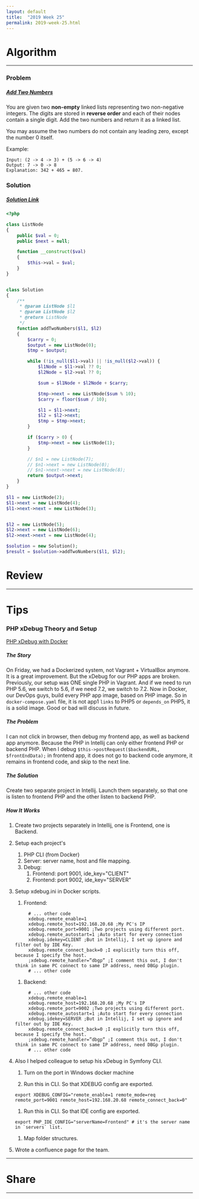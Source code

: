 ```yaml
---
layout: default
title:  "2019 Week 25"
permalink: 2019-week-25.html
---
```


# Algorithm

---

### Problem

##### [Add Two Numbers](https://leetcode.com/problems/add-two-numbers/)


You are given two **non-empty** linked lists representing two non-negative integers. The digits are stored in **reverse order** and each of their nodes contain a single digit. Add the two numbers and return it as a linked list.

You may assume the two numbers do not contain any leading zero, except the number 0 itself.

Example:
```
Input: (2 -> 4 -> 3) + (5 -> 6 -> 4)
Output: 7 -> 0 -> 8
Explanation: 342 + 465 = 807.
```

### Solution

##### [Solution Link](https://leetcode.com/submissions/detail/236313588/)

```PHP
<?php

class ListNode
{
    public $val = 0;
    public $next = null;

    function __construct($val)
    {
        $this->val = $val;
    }
}


class Solution
{
    /**
     * @param ListNode $l1
     * @param ListNode $l2
     * @return ListNode
     */
    function addTwoNumbers($l1, $l2)
    {
        $carry = 0;
        $output = new ListNode(0);
        $tmp = $output;

        while (!is_null($l1->val) || !is_null($l2->val)) {
            $l1Node = $l1->val ?? 0;
            $l2Node = $l2->val ?? 0;

            $sum = $l1Node + $l2Node + $carry;

            $tmp->next = new ListNode($sum % 10);
            $carry = floor($sum / 10);

            $l1 = $l1->next;
            $l2 = $l2->next;
            $tmp = $tmp->next;
        }

        if ($carry > 0) {
            $tmp->next = new ListNode(1);
        }

        // $n1 = new ListNode(7);
        // $n1->next = new ListNode(0);
        // $n1->next->next = new ListNode(8);
        return $output->next;
    }
}

$l1 = new ListNode(2);
$l1->next = new ListNode(4);
$l1->next->next = new ListNode(3);


$l2 = new ListNode(5);
$l2->next = new ListNode(6);
$l2->next->next = new ListNode(4);

$solution = new Solution();
$result = $solution->addTwoNumbers($l1, $l2);

```

# Review

---

# Tips

### PHP xDebug Theory and Setup

[PHP xDebug with Docker](https://www.huaweichen.com/2019/php-xdebug-with-docker/)

##### The Story
On Friday, we had a Dockerized system, not Vagrant + VirtualBox anymore. It is a great improvement. But the xDebug for our PHP apps are broken.
Previously, our setup was ONE single PHP in Vagrant. And if we need to run PHP 5.6, we switch to 5.6, if we need 7.2, we switch to 7.2. 
Now in Docker, our DevOps guys, build every PHP app image, based on PHP image. So in `docker-compose.yaml` file, it is not app1 `links` to PHP5 or `depends_on` PHP5, it is a solid image. Good or bad will discuss in future.
 
##### The Problem

I can not click in browser, then debug my frontend app, as well as backend app anymore. Because the PHP in Intellij can only either frontend PHP or backend PHP. When I debug `$this->postRequest($backendURL, $frontEndData);` in frontend app, it does not go to backend code anymore, it remains in frontend code, and skip to the next line.

##### The Solution 

Create two separate project in Intellij. Launch them separately, so that one is listen to frontend PHP and the other listen to backend PHP. 

##### How It Works 

1. Create two projects separately in Intellij, one is Frontend, one is Backend.

1. Setup each project's 
    1. PHP CLI (from Docker)
    1. Server: server name, host and file mapping.
    1. Debug: 
        1. Frontend: port 9001, ide_key="CLIENT"
        1. Frontend: port 9002, ide_key="SERVER"
1. Setup xdebug.ini in Docker scripts.
    1. Frontend:
    ```editorconfig
         # ... other code 
         xdebug.remote_enable=1
         xdebug.remote_host=192.168.20.68 ;My PC's IP
         xdebug.remote_port=9001 ;Two projects using different port.
         xdebug.remote_autostart=1 ;Auto start for every connection
         xdebug.idekey=CLIENT ;But in Intellij, I set up ignore and filter out by IDE Key.
         xdebug.remote_connect_back=0 ;I explicitly turn this off, because I specify the host.
         ;xdebug.remote_handler=”dbgp” ;I comment this out, I don't think in same PC connect to same IP address, need DBGp plugin.
         # ... other code
    ```
    1. Backend:
    ```editorconfig
         # ... other code
         xdebug.remote_enable=1
         xdebug.remote_host=192.168.20.68 ;My PC's IP
         xdebug.remote_port=9002 ;Two projects using different port.
         xdebug.remote_autostart=1 ;Auto start for every connection
         xdebug.idekey=SERVER ;But in Intellij, I set up ignore and filter out by IDE Key.
         xdebug.remote_connect_back=0 ;I explicitly turn this off, because I specify the host.
         ;xdebug.remote_handler=”dbgp” ;I comment this out, I don't think in same PC connect to same IP address, need DBGp plugin.
         # ... other code
    ```
1. Also I helped colleague to setup his xDebug in Symfony CLI.
    1. Turn on the port in Windows docker machine

    1. Run this in CLI. So that XDEBUG config are exported.
    ```editorconfig
    export XDEBUG_CONFIG="remote_enable=1 remote_mode=req remote_port=9001 remote_host=192.168.20.68 remote_connect_back=0"
    ```
    
    1. Run this in CLI. So that IDE config are exported.
    ```editorconfig
    export PHP_IDE_CONFIG="serverName=Frontend" # it's the server name in `servers` list.
    ```

    1. Map folder structures.
    
1. Wrote a confluence page for the team.

---

# Share

---
